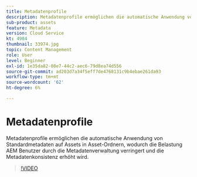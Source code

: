 ```yaml
---
title: Metadatenprofile
description: Metadatenprofile ermöglichen die automatische Anwendung von Standardmetadaten auf Assets in Asset-Ordnern, wodurch die Belastung AEM Benutzer durch die Metadatenverwaltung verringert und die Metadatenkonsistenz erhöht wird.
sub-product: assets
feature: Metadata
version: Cloud Service
kt: 4984
thumbnail: 33974.jpg
topic: Content Management
role: User
level: Beginner
exl-id: 1e35da82-08e7-44c2-aec6-79d8ea74d556
source-git-commit: ad203d7a34f5eff7de4768131c9b4ebae261da93
workflow-type: tm+mt
source-wordcount: '62'
ht-degree: 6%

---
```


# Metadatenprofile

Metadatenprofile ermöglichen die automatische Anwendung von Standardmetadaten auf Assets in Asset-Ordnern, wodurch die Belastung AEM Benutzer durch die Metadatenverwaltung verringert und die Metadatenkonsistenz erhöht wird.

>[!VIDEO](https://video.tv.adobe.com/v/33974/?quality=12&learn=on&hidetitle=true)
